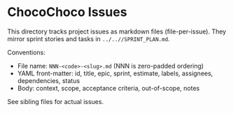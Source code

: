 # ChocoChoco Issues

This directory tracks project issues as markdown files (file-per-issue). They mirror sprint stories and tasks in `../..//SPRINT_PLAN.md`.

Conventions:
- File name: `NNN-<code>-<slug>.md` (NNN is zero-padded ordering)
- YAML front-matter: id, title, epic, sprint, estimate, labels, assignees, dependencies, status
- Body: context, scope, acceptance criteria, out-of-scope, notes

See sibling files for actual issues.
